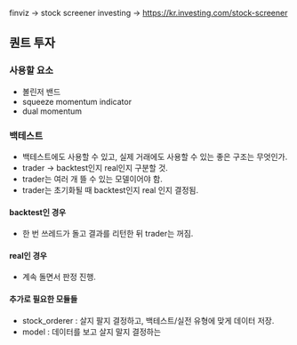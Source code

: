 finviz -> stock screener
investing -> https://kr.investing.com/stock-screener


## 퀀트 투자
### 사용할 요소
- 볼린저 밴드
- squeeze momentum indicator
- dual momentum

### 백테스트
- 백테스트에도 사용할 수 있고, 실제 거래에도 사용할 수 있는 좋은 구조는 무엇인가.
- trader -> backtest인지 real인지 구분할 것.
- trader는 여러 개 뜰 수 있는 모델이어야 함.
- trader는 초기화될 때 backtest인지 real 인지 결정됨.

#### backtest인 경우
- 한 번 쓰레드가 돌고 결과를 리턴한 뒤 trader는 꺼짐.

#### real인 경우
- 계속 돌면서 판정 진행.

#### 추가로 필요한 모듈들
- stock_orderer : 살지 팔지 결정하고, 백테스트/실전 유형에 맞게 데이터 저장.
- model : 데이터를 보고 살지 말지 결정하는